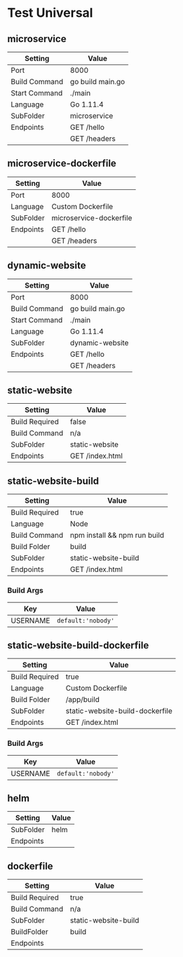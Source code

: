 # Test Universal

## microservice

| Setting  |  Value  |
|---|---|
| Port  |  8000 |
| Build Command | go build main.go  |
| Start Command  |  ./main |
| Language  |  Go 1.11.4 |
| SubFolder | microservice |
| Endpoints | GET /hello |
| | GET /headers|

## microservice-dockerfile

| Setting  |  Value  |
|---|---|
| Port  |  8000 |
| Language  |  Custom Dockerfile |
| SubFolder | microservice-dockerfile |
| Endpoints | GET /hello |
| | GET /headers|

## dynamic-website

| Setting  |  Value  |
|---|---|
| Port  |  8000 |
| Build Command | go build main.go  |
| Start Command  |  ./main |
| Language  |  Go 1.11.4 |
| SubFolder | dynamic-website |
| Endpoints | GET /hello |
| | GET /headers|

## static-website

| Setting  |  Value  |
|---|---|
| Build Required | false  |
| Build Command | n/a  |
| SubFolder | static-website |
| Endpoints | GET /index.html |

## static-website-build

| Setting  |  Value  |
|---|---|
| Build Required | true  |
| Language  |  Node |
| Build Command | npm install && npm run build  |
| Build Folder | build |
| SubFolder | static-website-build |
| Endpoints | GET /index.html |

### Build Args

| Key  |  Value  |
|---|---|
| USERNAME | `default:'nobody'` |

## static-website-build-dockerfile

| Setting  |  Value  |
|---|---|
| Build Required | true  |
| Language  |  Custom Dockerfile |
| Build Folder | /app/build |
| SubFolder | static-website-build-dockerfile |
| Endpoints | GET /index.html |

### Build Args

| Key  |  Value  |
|---|---|
| USERNAME | `default:'nobody'` |

## helm

| Setting  |  Value  |
|---|---|
| SubFolder | helm |
| Endpoints |  |


## dockerfile

| Setting  |  Value  |
|---|---|
| Build Required | true  |
| Build Command | n/a  |
| SubFolder | static-website-build |
| BuildFolder | build |
| Endpoints |  |
